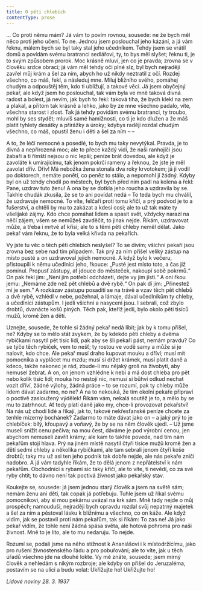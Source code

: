 ```yaml
---
title: O pěti chlebích
contentType: prose
---
```


… Co proti němu mám? Já vám to povím rovnou, sousede: ne že bych měl něco proti jeho učení. To ne. Jednou jsem poslouchal jeho kázání, a já vám řeknu, málem bych se byl taky stal jeho učedníkem. Tehdy jsem se vrátil domů a povídám svému bratranci sedlářovi, ty, to bys měl slyšet; řeknu ti, je to svým způsobem prorok. Moc krásně mluví, jen co je pravda; zrovna se v člověku srdce obrací; já vám měl tehdy oči plné slz, byl bych nejraději zavřel můj krám a šel za ním, abych ho už nikdy neztratil z očí. Rozdej všechno, co máš, řekl, a následuj mne. Miluj bližního svého, pomáhej chudým a odpouštěj těm, kdo ti ubližují, a takové věci. Já jsem obyčejný pekař, ale když jsem ho poslouchal, tak vám byla ve mně taková divná radost a bolest, já nevím, jak bych to řekl: taková tíha, že bych klekl na zem a plakal, a přitom tak krásně a lehko, jako by ze mne všechno padalo, víte, všechna starost i zlost. Tak já tehdy povídám svému bratranci, ty troubo, mohl by ses stydět; mluvíš samé hamižnosti, co ti je kdo dlužen a že máš platit tyhlety desátky a přirážky a úroky; kdybys raději rozdal chudým všechno, co máš, opustil ženu i děti a šel za ním – –

A to, že léčí nemocné a posedlé, to bych mu taky nevytýkal. Pravda, je to divná a nepřirozená moc; ale to přece každý vidí, že naši ranhojiči jsou žabaři a ti římští nejsou o nic lepší; peníze brát dovedou, ale když je zavoláte k umírajícímu, tak jenom pokrčí rameny a řeknou, že jste je měl zavolat dřív. Dřív! Má nebožka žena stonala dva roky krvotokem; já ji vodil po doktorech, nemáte ponětí, co peněz to stálo, a nepomohl jí žádný. Kdyby byl on už tehdy chodil po městech, byl bych před ním padl na kolena a řekl: Pane, uzdrav tuto ženu! A ona by se dotkla jeho roucha a uzdravila by se. Takhle chudák zkusila, že se to ani povídat nedá – To teda bych mu chválil, že uzdravuje nemocné. To víte, felčaři proti tomu křičí, a prý podvod je to a fušerství, a chtěli by mu to zakázat a kdesi cosi; ale to už tak máte ty všelijaké zájmy. Kdo chce pomáhat lidem a spasit svět, vždycky narazí na něčí zájem; všem se nemůžeš zavděčit, to jinak nejde. Říkám, uzdravovat může, a třeba i mrtvé ať křísí; ale to s těmi pěti chleby neměl dělat. Jako pekař vám řeknu, že to byla velká křivda na pekařích.

Vy jste tu věc o těch pěti chlebích neslyšel? To se divím; všichni pekaři jsou zrovna bez sebe nad tím případem. Tak prý za ním přišel veliký zástup na místo pusté a on uzdravoval jejich nemocné. A když bylo k večeru, přistoupili k němu učedlníci jeho, řkouce: „Pusté jest místo toto, a čas již pominul. Propusť zástupy, ať jdouce do městeček, nakoupí sobě pokrmů.“ On pak řekl jim: „Není jim potřebí odcházeti, dejte vy jim jísti.“ A oni řkou jemu: „Nemáme zde než pět chlebů a dvě rybě.“ On pak dí jim: „Přinestež mi je sem.“ A rozkázav zástupu posaditi se na trávě a vzav těch pět chlebů a dvě rybě, vzhlédl v nebe, požehnal, a lámaje, dával učedlníkům ty chleby, a učedlníci zástupům. I jedli všichni a nasyceni jsou. I sebrali, což zbylo drobtů, dvanácte košů plných. Těch pak, kteříž jedli, bylo okolo pěti tisíců mužů, kromě žen a dětí.

Uznejte, sousede, že tohle si žádný pekař nedá líbit; jak by k tomu přišel, ne? Kdyby se to mělo stát zvykem, že by kdekdo pěti chleby a dvěma rybičkami nasytil pět tisíc lidí, pak aby se šli pekaři pást, nemám pravdu? Co se týče těch rybiček, vem to nešť; ty rostou ve vodě samy a může si je nalovit, kdo chce. Ale pekař musí draho kupovat mouku a dříví; musí mít pomocníka a vyplácet mu mzdu; musí si držet krámek, musí platit daně a kdeco, takže nakonec je rád, zbude-li mu nějaký groš na živobytí, aby nemusel žebrat. A on, on jenom vzhlédne k nebi a má dost chleba pro pět nebo kolik tisíc lidí; mouka ho nestojí nic, nemusí si bůhví odkud nechat vozit dříví, žádné výlohy, žádná práce – to se rozumí, pak ty chleby může lidem dávat zadarmo, no ne? A na to nekouká, že tím okolní pekaře připraví o poctivě zasloužený výdělek! Říkám vám, nekalá soutěž je to, a mělo by se mu to zatrhnout. Ať tedy platí daně jako my, chce-li provozovat pekařství! Na nás už chodí lidé a říkají, jak to, takové nekřesťanské peníze chcete za tenhle mizerný bochánek? Zadarmo to máte dávat jako on – a jaký prý to je chlebíček: bílý, křoupavý a voňavý, že by se na něm člověk ujedl. – Už jsme museli snížit cenu pečiva; na mou čest, dáváme je pod výrobní cenou, jen abychom nemuseli zavřít krámy; ale kam to takhle povede, nad tím nám pekařům stojí hlava. Prý na jiném místě nasytil čtyři tisíce mužů kromě žen a dětí sedmi chleby a několika rybičkami, ale tam sebrali jenom čtyři koše drobtů; taky mu už asi ten jeho podnik tak dobře nejde, ale nás pekaře zničí nadobro. A já vám tadyhle říkám, že to dělá jenom z nepřátelství k nám pekařům. Obchodníci s rybami sic taky křičí, ale to víte, ti nevědí, co za své ryby chtít; to dávno není tak poctivá živnost jako pekařský stav.

Koukejte se, sousede: já jsem jednou starý člověk a jsem na světě sám; nemám ženu ani děti, tak copak já potřebuju. Tuhle jsem už říkal svému pomocníkovi, aby si mou pekárnu uvázal na krk sám. Mně tady nejde o můj prospěch; namouduši, nejraději bych opravdu rozdal svůj nepatrný majetek a šel za ním a pěstoval lásku k bližnímu a všechno, co on káže. Ale když vidím, jak se postavil proti nám pekařům, tak si říkám: To zas ne! Já jako pekař vidím, že tohle není žádná spása světa, ale hotová pohroma pro naši živnost. Mně to je líto, ale to mu nedaruju. To nejde.

Rozumí se, podali jsme na něho stížnost k Ananiášovi i k místodržícímu, jako pro rušení živnostenského řádu a pro pobuřování; ale to víte, jak u těch úřadů všechno jde na dlouhé lokte. Vy mě znáte, sousede; jsem mírný člověk a nehledám s nikým rozbroje; ale kdyby on přišel do Jeruzaléma, postavím se na ulici a budu volat: Ukřižujte ho! Ukřižujte ho!

_Lidové noviny 28. 3. 1937_
